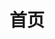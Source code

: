 ---
home: true
title: 首页
heroImage: /images/logo.png
heroImageDark: /images/logo-dark.png
heroText: null
tagline: 翻译助手
actions:
  - text: 快速上手
    link: /guide/
    type: primary
  - text: Github
    link: https://github.com/nicepkg/translate-helpers
    type: secondary
features:
  - title: translate-core
    details: 翻译核心
    link: '/libs/translate-core/README.md'

  - title:
    details:
footer: MIT License | Copyright © 2022-present tuocangyu
---